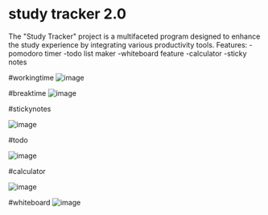 # study tracker 2.0
The "Study Tracker" project is a multifaceted program designed to enhance the study experience by integrating various productivity tools. 
Features:
-pomodoro timer
-todo list maker
-whiteboard feature
-calculator
-sticky notes

#workingtime
![image](https://github.com/yogita005/studytracker2.0/assets/62391859/00a725e4-b80b-48a7-806a-333e03b1603a)

#breaktime
![image](https://github.com/yogita005/studytracker2.0/assets/62391859/8326827f-55d5-4ad6-ac06-68f09d99f48e)

#stickynotes

![image](https://github.com/yogita005/studytracker2.0/assets/62391859/6263f081-640d-4861-9628-1280a7c0b624)

#todo

![image](https://github.com/yogita005/studytracker2.0/assets/62391859/bf357d19-b455-4722-933d-cd3d536406f0)

#calculator

![image](https://github.com/yogita005/studytracker2.0/assets/62391859/a0c7ed70-d959-4503-b20e-37a75cf0219c)

#whiteboard
![image](https://github.com/yogita005/studytracker2.0/assets/62391859/197b82ce-782e-42ba-90e1-f91e48e80670)







